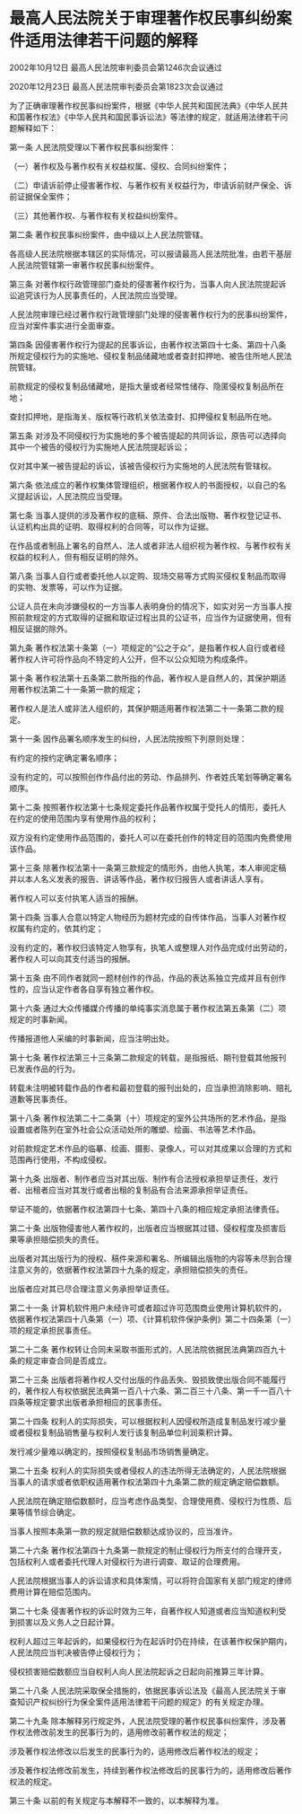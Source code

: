 # 最高人民法院关于审理著作权民事纠纷案件适用法律若干问题的解释

2002年10月12日 最高人民法院审判委员会第1246次会议通过

2020年12月23日 最高人民法院审判委员会第1823次会议通过

为了正确审理著作权民事纠纷案件，根据《中华人民共和国民法典》《中华人民共和国著作权法》《中华人民共和国民事诉讼法》等法律的规定，就适用法律若干问题解释如下：

第一条 人民法院受理以下著作权民事纠纷案件：

（一）著作权及与著作权有关权益权属、侵权、合同纠纷案件；

（二）申请诉前停止侵害著作权、与著作权有关权益行为，申请诉前财产保全、诉前证据保全案件；

（三）其他著作权、与著作权有关权益纠纷案件。

第二条 著作权民事纠纷案件，由中级以上人民法院管辖。

各高级人民法院根据本辖区的实际情况，可以报请最高人民法院批准，由若干基层人民法院管辖第一审著作权民事纠纷案件。

第三条 对著作权行政管理部门查处的侵害著作权行为，当事人向人民法院提起诉讼追究该行为人民事责任的，人民法院应当受理。

人民法院审理已经过著作权行政管理部门处理的侵害著作权行为的民事纠纷案件，应当对案件事实进行全面审查。

第四条 因侵害著作权行为提起的民事诉讼，由著作权法第四十七条、第四十八条所规定侵权行为的实施地、侵权复制品储藏地或者查封扣押地、被告住所地人民法院管辖。

前款规定的侵权复制品储藏地，是指大量或者经常性储存、隐匿侵权复制品所在地；

查封扣押地，是指海关、版权等行政机关依法查封、扣押侵权复制品所在地。

第五条 对涉及不同侵权行为实施地的多个被告提起的共同诉讼，原告可以选择向其中一个被告的侵权行为实施地人民法院提起诉讼；

仅对其中某一被告提起的诉讼，该被告侵权行为实施地的人民法院有管辖权。

第六条 依法成立的著作权集体管理组织，根据著作权人的书面授权，以自己的名义提起诉讼，人民法院应当受理。

第七条 当事人提供的涉及著作权的底稿、原件、合法出版物、著作权登记证书、认证机构出具的证明、取得权利的合同等，可以作为证据。

在作品或者制品上署名的自然人、法人或者非法人组织视为著作权、与著作权有关权益的权利人，但有相反证明的除外。

第八条 当事人自行或者委托他人以定购、现场交易等方式购买侵权复制品而取得的实物、发票等，可以作为证据。

公证人员在未向涉嫌侵权的一方当事人表明身份的情况下，如实对另一方当事人按照前款规定的方式取得的证据和取证过程出具的公证书，应当作为证据使用，但有相反证据的除外。

第九条 著作权法第十条第（一）项规定的“公之于众”，是指著作权人自行或者经著作权人许可将作品向不特定的人公开，但不以公众知晓为构成条件。

第十条 著作权法第十五条第二款所指的作品，著作权人是自然人的，其保护期适用著作权法第二十一条第一款的规定；

著作权人是法人或非法人组织的，其保护期适用著作权法第二十一条第二款的规定。

第十一条 因作品署名顺序发生的纠纷，人民法院按照下列原则处理：

有约定的按约定确定署名顺序；

没有约定的，可以按照创作作品付出的劳动、作品排列、作者姓氏笔划等确定署名顺序。

第十二条 按照著作权法第十七条规定委托作品著作权属于受托人的情形，委托人在约定的使用范围内享有使用作品的权利；

双方没有约定使用作品范围的，委托人可以在委托创作的特定目的范围内免费使用该作品。

第十三条 除著作权法第十一条第三款规定的情形外，由他人执笔，本人审阅定稿并以本人名义发表的报告、讲话等作品，著作权归报告人或者讲话人享有。

著作权人可以支付执笔人适当的报酬。

第十四条 当事人合意以特定人物经历为题材完成的自传体作品，当事人对著作权权属有约定的，依其约定；

没有约定的，著作权归该特定人物享有，执笔人或整理人对作品完成付出劳动的，著作权人可以向其支付适当的报酬。

第十五条 由不同作者就同一题材创作的作品，作品的表达系独立完成并且有创作性的，应当认定作者各自享有独立著作权。

第十六条 通过大众传播媒介传播的单纯事实消息属于著作权法第五条第（二）项规定的时事新闻。

传播报道他人采编的时事新闻，应当注明出处。

第十七条 著作权法第三十三条第二款规定的转载，是指报纸、期刊登载其他报刊已发表作品的行为。

转载未注明被转载作品的作者和最初登载的报刊出处的，应当承担消除影响、赔礼道歉等民事责任。

第十八条 著作权法第二十二条第（十）项规定的室外公共场所的艺术作品，是指设置或者陈列在室外社会公众活动处所的雕塑、绘画、书法等艺术作品。

对前款规定艺术作品的临摹、绘画、摄影、录像人，可以对其成果以合理的方式和范围再行使用，不构成侵权。

第十九条 出版者、制作者应当对其出版、制作有合法授权承担举证责任，发行者、出租者应当对其发行或者出租的复制品有合法来源承担举证责任。

举证不能的，依据著作权法第四十七条、第四十八条的相应规定承担法律责任。

第二十条 出版物侵害他人著作权的，出版者应当根据其过错、侵权程度及损害后果等承担赔偿损失的责任。

出版者对其出版行为的授权、稿件来源和署名、所编辑出版物的内容等未尽到合理注意义务的，依据著作权法第四十九条的规定，承担赔偿损失的责任。

出版者应对其已尽合理注意义务承担举证责任。

第二十一条 计算机软件用户未经许可或者超过许可范围商业使用计算机软件的，依据著作权法第四十八条第（一）项、《计算机软件保护条例》第二十四条第（一）项的规定承担民事责任。

第二十二条 著作权转让合同未采取书面形式的，人民法院依据民法典第四百九十条的规定审查合同是否成立。

第二十三条 出版者将著作权人交付出版的作品丢失、毁损致使出版合同不能履行的，著作权人有权依据民法典第一百八十六条、第二百三十八条、第一千一百八十四条等规定要求出版者承担相应的民事责任。

第二十四条 权利人的实际损失，可以根据权利人因侵权所造成复制品发行减少量或者侵权复制品销售量与权利人发行该复制品单位利润乘积计算。

发行减少量难以确定的，按照侵权复制品市场销售量确定。

第二十五条 权利人的实际损失或者侵权人的违法所得无法确定的，人民法院根据当事人的请求或者依职权适用著作权法第四十九条第二款的规定确定赔偿数额。

人民法院在确定赔偿数额时，应当考虑作品类型、合理使用费、侵权行为性质、后果等情节综合确定。

当事人按照本条第一款的规定就赔偿数额达成协议的，应当准许。

第二十六条 著作权法第四十九条第一款规定的制止侵权行为所支付的合理开支，包括权利人或者委托代理人对侵权行为进行调查、取证的合理费用。

人民法院根据当事人的诉讼请求和具体案情，可以将符合国家有关部门规定的律师费用计算在赔偿范围内。

第二十七条 侵害著作权的诉讼时效为三年，自著作权人知道或者应当知道权利受到损害以及义务人之日起计算。

权利人超过三年起诉的，如果侵权行为在起诉时仍在持续，在该著作权保护期内，人民法院应当判决被告停止侵权行为；

侵权损害赔偿数额应当自权利人向人民法院起诉之日起向前推算三年计算。

第二十八条 人民法院采取保全措施的，依据民事诉讼法及《最高人民法院关于审查知识产权纠纷行为保全案件适用法律若干问题的规定》的有关规定办理。

第二十九条 除本解释另行规定外，人民法院受理的著作权民事纠纷案件，涉及著作权法修改前发生的民事行为的，适用修改前著作权法的规定；

涉及著作权法修改以后发生的民事行为的，适用修改后著作权法的规定；

涉及著作权法修改前发生，持续到著作权法修改后的民事行为的，适用修改后著作权法的规定。

第三十条 以前的有关规定与本解释不一致的，以本解释为准。
